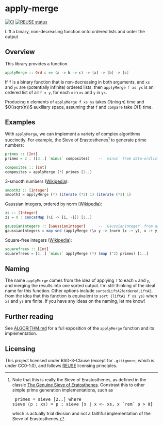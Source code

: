 <!--
SPDX-FileCopyrightText: Copyright Preetham Gujjula
SPDX-License-Identifier: BSD-3-Clause
-->

# apply-merge

[![CI](https://github.com/pgujjula/apply-merge/actions/workflows/ci.yml/badge.svg?branch=main)](https://github.com/pgujjula/apply-merge/actions/workflows/ci.yml)
[![REUSE status](https://api.reuse.software/badge/github.com/pgujjula/apply-merge)](https://api.reuse.software/info/github.com/pgujjula/apply-merge)

Lift a binary, non-decreasing function onto ordered lists and order the output

## Overview

This library provides a function

```haskell
applyMerge :: Ord c => (a -> b -> c) -> [a] -> [b] -> [c]
```

If `f` is a binary function that is non-decreasing in both arguments, and `xs`
and `ys` are (potentially infinite) ordered lists, then `applyMerge f xs ys` is
an ordered list of all `f x y`, for each `x` in `xs` and `y` in `ys`.

Producing $n$ elements of `applyMerge f xs ys` takes $O(n \log n)$ time and
$O(\sqrt{n})$ auxiliary space, assuming that `f` and `compare` take $O(1)$ time.

## Examples

With `applyMerge`, we can implement a variety of complex algorithms succinctly.
For example, the Sieve of Erastosthenes[^1] to generate prime numbers:

```haskell
primes :: [Int]
primes = 2 : ([3..] `minus` composites)    -- `minus` from data-ordlist

composites :: [Int]
composites = applyMerge (*) primes [2..]
```

3-smooth numbers ([Wikipedia](https://en.wikipedia.org/wiki/Smooth_number)):

```haskell
smooth3 :: [Integer]
smooth3 = applyMerge (*) (iterate (*2) 1) (iterate (*3) 1)
```

Gaussian integers, ordered by norm ([Wikipedia](https://en.wikipedia.org/wiki/Gaussian_integer)):

```haskell
zs :: [Integer]
zs = 0 : concatMap (\i -> [i, -i]) [1..]

gaussianIntegers :: [GaussianInteger]      -- `GaussianInteger` from arithmoi
gaussianIntegers = map snd (applyMerge (\x y -> (norm (x :+ y), x :+ y)) zs zs)
```

Square-free integers ([Wikipedia](https://en.wikipedia.org/wiki/Square-free_integer)):

```haskell
squarefrees :: [Int]
squarefrees = [1..] `minus` applyMerge (*) (map (^2) primes) [1..]
```

## Naming

The name `applyMerge` comes from the idea of applying `f` to each `x` and `y`,
and merging the results into one sorted output. I'm still thinking of the ideal
name for this function. Other options include `sortedLiftA2`/`orderedLiftA2`,
from the idea that this function is equivalent to `sort (liftA2 f xs ys)` when
`xs` and `ys` are finite. If you have any ideas on the naming, let me know!

## Further reading

See [ALGORITHM.md](docs/ALGORITHM.md) for a full exposition of the `applyMerge`
function and its implementation.

## Licensing

This project licensed under BSD-3-Clause (except for `.gitignore`, which is
under CC0-1.0), and follows [REUSE](https://reuse.software) licensing
principles.

[^1]: Note that this is really the Sieve of Erastosthenes, as defined in the classic [The Genuine Sieve of Eratosthenes](https://www.cs.hmc.edu/~oneill/papers/Sieve-JFP.pdf). Constrast this to other simple prime generation implementations, such as <pre> primes = sieve [2..] where sieve (p : xs) = p : sieve [x | x <- xs, x \`rem\` p > 0]</pre> which is actually trial division and not a faithful implementation of the Sieve of Erastosthenes.
